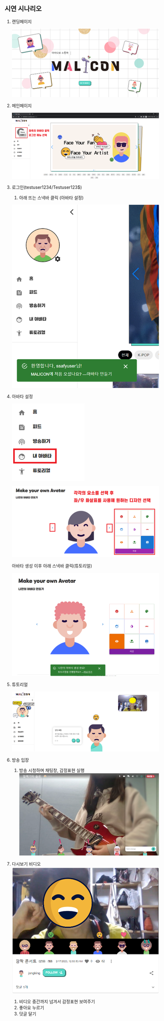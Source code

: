 ## 시연 시나리오

1. 랜딩페이지

   ![Untitled](../README/landing.png)

2. 메인페이지

   ![Untitled](../README/main.png)

3. 로그인(testuser1234/Testuser123$)

   1. 아래 뜨는 스낵바 클릭 (아바타 설정)

   ![Untitled](../README/loginsnack.png)

4. 아바타 설정

   ![Untitled](../README/avatar1.png)

   ![Untitled](../README/avatar2.png)

   아바타 생성 이후 아래 스낵바 클릭(튜토리얼)

   ![Untitled](../README/avatarsnack.png)

5. 튜토리얼

   ![Untitled](../README/Untitled%2010.png)

6. 방송 입장
   1. 방송 시청하며 채팅창, 감정표현 실행
      ![Untitled](../README/b.png)
7. 다시보기 비디오
   ![Untitled](../README/sdasdad.png)
   1. 비디오 중간까지 넘겨서 감정표현 보여주기
   2. 좋아요 누르기
   3. 덧글 달기
